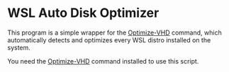 # WSL Auto Disk Optimizer
This program is a simple wrapper for the [Optimize-VHD](https://learn.microsoft.com/en-us/powershell/module/hyper-v/optimize-vhd?view=windowsserver2025-ps) command, which automatically detects and optimizes every WSL distro installed on the system.

You need the [Optimize-VHD](https://learn.microsoft.com/en-us/powershell/module/hyper-v/optimize-vhd?view=windowsserver2025-ps) command installed to use this script.
